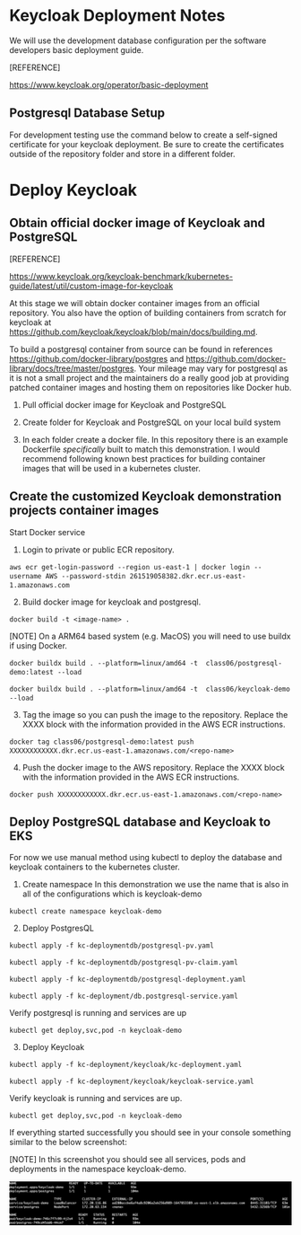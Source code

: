 
# Keycloak Deployment Notes

We will use the development database configuration per the software developers basic deployment guide.

[REFERENCE]

https://www.keycloak.org/operator/basic-deployment

## Postgresql Database Setup

For development testing use the command below to create a self-signed certificate for your keycloak deployment. Be sure to create the certificates outside of the repository folder and store in a different folder.

# Deploy Keycloak


## Obtain official docker image of Keycloak and PostgreSQL

[REFERENCE]

https://www.keycloak.org/keycloak-benchmark/kubernetes-guide/latest/util/custom-image-for-keycloak

At this stage we will obtain docker container images from an official repository. You also have the option of building containers from scratch for keycloak at https://github.com/keycloak/keycloak/blob/main/docs/building.md.

To build a postgresql container from source can be found in references https://github.com/docker-library/postgres and https://github.com/docker-library/docs/tree/master/postgres. Your mileage may vary for postgresql as it is not a small project and the maintainers do a really good job at providing patched container images and hosting them on repositories like Docker hub.


1. Pull official docker image for Keycloak and PostgreSQL

2. Create folder for Keycloak and PostgreSQL on your local build system

3. In each folder create a docker file. In this repository there is an example Dockerfile *specifically* built to match this demonstration. I would recommend following known best practices for building container images that will be used in a kubernetes cluster.

## Create the customized Keycloak demonstration projects container images

Start Docker service

1. Login to private or public ECR repository.
```
aws ecr get-login-password --region us-east-1 | docker login --username AWS --password-stdin 261519058382.dkr.ecr.us-east-1.amazonaws.com
```

2. Build docker image for keycloak and postgresql.

```
docker build -t <image-name> .
```

[NOTE] On a ARM64 based system (e.g. MacOS) you will need to use buildx if using Docker.

```
docker buildx build . --platform=linux/amd64 -t  class06/postgresql-demo:latest --load
```

```
docker buildx build . --platform=linux/amd64 -t  class06/keycloak-demo --load
```


3. Tag the image so you can push the image to the repository. Replace the XXXX block with the information provided in the AWS ECR instructions.

```
docker tag class06/postgresql-demo:latest push XXXXXXXXXXXX.dkr.ecr.us-east-1.amazonaws.com/<repo-name>
```

4. Push the docker image to the AWS repository. Replace the XXXX block with the information provided in the AWS ECR instructions.

```
docker push XXXXXXXXXXXX.dkr.ecr.us-east-1.amazonaws.com/<repo-name>
```

## Deploy PostgreSQL database and Keycloak to EKS
For now we use manual method using kubectl to deploy the database and keycloak containers to the kubernetes cluster.

1. Create namespace 
In this demonstration we use the name that is also in all of the configurations which is keycloak-demo

```
kubectl create namespace keycloak-demo
```


2. Deploy PostgresQL

```
kubectl apply -f kc-deploymentdb/postgresql-pv.yaml
```
```
kubectl apply -f kc-deploymentdb/postgresql-pv-claim.yaml
```
```
kubectl apply -f kc-deploymentdb/postgresql-deployment.yaml
```
```
kubectl apply -f kc-deployment/db.postgresql-service.yaml
```

Verify postgresql is running and services are up

```
kubectl get deploy,svc,pod -n keycloak-demo
```

3. Deploy Keycloak

```
kubectl apply -f kc-deployment/keycloak/kc-deployment.yaml
```

```
kubectl apply -f kc-deployment/keycloak/keycloak-service.yaml
```


Verify keycloak is running and services are up.

```
kubectl get deploy,svc,pod -n keycloak-demo
```

If everything started successfully you should see in your console something similar to the below screenshot:

[NOTE] In this screenshot you should see all services, pods and deployments in the namespace keycloak-demo.

![kubectl info](/graphics/kubectl-get-svc-pod-deployments-pgsql.png)
